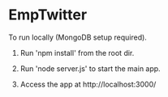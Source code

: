 # EmpTwitter
To run locally (MongoDB setup required).

1. Run 'npm install' from the root dir.

2. Run 'node server.js' to start the main app.

3. Access the app at http://localhost:3000/

